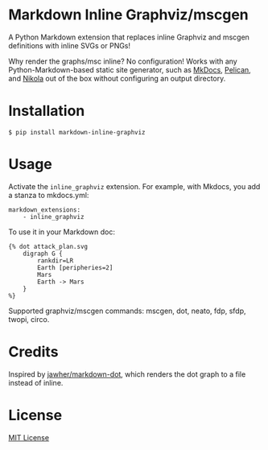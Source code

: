 Markdown Inline Graphviz/mscgen
===============================

A Python Markdown extension that replaces inline Graphviz and mscgen definitions with
inline SVGs or PNGs!

Why render the graphs/msc inline? No configuration! Works with any
Python-Markdown-based static site generator, such as
[MkDocs](http://www.mkdocs.org/), [Pelican](http://blog.getpelican.com/), and
[Nikola](https://getnikola.com/) out of the box without configuring an output
directory.

# Installation

    $ pip install markdown-inline-graphviz

# Usage

Activate the `inline_graphviz` extension. For example, with Mkdocs, you add a
stanza to mkdocs.yml:

```
markdown_extensions:
    - inline_graphviz
```

To use it in your Markdown doc:

```
{% dot attack_plan.svg
    digraph G {
        rankdir=LR
        Earth [peripheries=2]
        Mars
        Earth -> Mars
    }
%}
```

Supported graphviz/mscgen commands: mscgen, dot, neato, fdp, sfdp, twopi, circo.

# Credits

Inspired by [jawher/markdown-dot](https://github.com/jawher/markdown-dot),
which renders the dot graph to a file instead of inline.


# License

[MIT License](http://www.opensource.org/licenses/mit-license.php)

